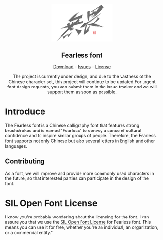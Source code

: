 <p align="center">
  <img src="./assets/logo.png" width="200">
  <h2 align="center">Fearless font</h2>
  <div align="center">
    <a href="https://github.com/Jiangxue-team/fearless-font/releases">Download</a> - 
    <a href="https://github.com/Jiangxue-team/fearless-font/issues">Issues</a> - 
    <a href="https://github.com/Jiangxue-team/fearless-font/blob/main/license">License</a>
  </div>
  <p align="center">The project is currently under design, and due to the vastness of the Chinese character set, this project will continue to be updated.For urgent font design requests, you can submit them in the issue tracker and we will support them as soon as possible.</p>
</p>

# Introduce
The Fearless font is a Chinese calligraphy font that features strong brushstrokes and is named "Fearless" to convey a sense of cultural confidence and to inspire similar groups of people. Therefore, the Fearless font supports not only Chinese but also several letters in English and other languages.

## Contributing
As a font, we will improve and provide more commonly used characters in the future, so that interested parties can participate in the design of the font.

# SIL Open Font License
I know you're probably wondering about the licensing for the font. I can assure you that we use the [SIL Open Font License](https://scripts.sil.org/cms/scripts/page.php?site_id=nrsi&id=OFL) for Fearless font. This means you can use it for free, whether you're an individual, an organization, or a commercial entity."